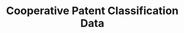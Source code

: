 ---
layout: default
bigquery: https://console.cloud.google.com/bigquery?p=patents-public-data&d=cpc&page=dataset
citation: '“Cooperative Patent Classification” by the EPO and USPTO, for public use. '
contributors: EPO, USPTO
cost: None
description: Cooperative Patent Classification Data contains the scheme and definitions
  of the Cooperative Patent Classification system for classifying patent documents.
  The CPC is the result of a partnership between the EPO and the USPTO in their joint
  effort to develop a common, internationally compatible classification system for
  technical documents, in particular patent publications, which will be used by both
  offices in the patent granting process
documentation: https://www.cooperativepatentclassification.org/cpcSchemeAndDefinitions
last_edit: 04/06/2022, 13:16:16
location: https://www.cooperativepatentclassification.org/index
maintained_by: USPTO, EPO
schema_fields:
- limitingReferences
- definition
- child_groups
- status
- parents
- notAllocatable
- titleFull
- applicationReferences
- title_full
- additional_only
- ipc_concordant
- children
- informativeReferences
- not_allocatable
- title_part
- level
- date_revised
- synonyms
- limiting_references
- glossary
- breakdownCode
- titlePart
- breakdown_code
- symbol
- residual_references
- ipcConcordant
- dateRevised
- residualReferences
- sizeCache
- application_references
- childGroups
- informative_references
shortname: cooperative_patent_classification
tags:
- patents
- science
title: Cooperative Patent Classification Data
uuid: 984374a7-16e9-4b35-9445-458daceb01bf
---
